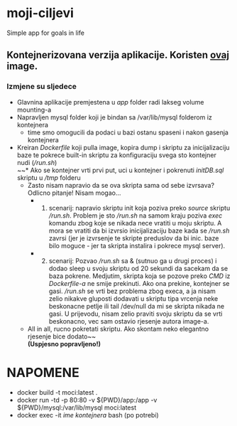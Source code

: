 # moji-ciljevi
Simple app for goals in life

## Kontejnerizovana verzija aplikacije. Koristen [ovaj](https://hub.docker.com/r/mattrayner/lamp#mysql-databases) image. 

### Izmjene su sljedece  
* Glavnina aplikacije premjestena u *app* folder radi lakseg volume mounting-a
* Napravljen mysql folder koji je bindan sa /var/lib/mysql folderom iz kontejnera
    * time smo omogucili da podaci u bazi ostanu spaseni i nakon gasenja kontejnera
* Kreiran *Dockerfile* koji pulla image, kopira dump i skriptu za inicijalizaciju baze te pokrece built-in skriptu za konfiguraciju svega sto kontejner nudi (*/run.sh*)  
~~* Ako se kontejner vrti prvi put, uci u kontejner i pokrenuti *initDB.sql* skriptu u */tmp* folderu
    * Zasto nisam napravio da se ova skripta sama od sebe izvrsava? Odlicno pitanje! Nisam mogao... 
        * 1. scenarij: napravio skriptu init koja poziva preko *source* skriptu */run.sh*. Problem je sto */run.sh* na samom kraju poziva *exec* komandu zbog koje se nikada nece vratiti u moju skriptu. A mora se vratiti da bi izvrsio inicijalizaciju baze kada se */run.sh* zavrsi (jer je izvrsenje te skripte preduslov da bi inic. baze bilo moguce - jer ta skripta instalira i pokrece mysql server).
        * 2. scenarij: Pozvao */run.sh* sa & (sutnuo ga u drugi proces) i dodao sleep u svoju skriptu od 20 sekundi da sacekam da se baza pokrene. Medjutim, skripta koja se pozove preko *CMD* iz *Dockerfile-a* ne smije prekinuti. Ako ona prekine, kontejner se gasi. */run.sh* se vrti bez problema zbog execa, a ja nisam zelio nikakve gluposti dodavati u skriptu tipa vrcenja neke beskonacne petlje ili tail /dev/null da mi se skripta nikada ne gasi. U prijevodu, nisam zelio praviti svoju skriptu da se vrti beskonacno, vec sam ostavio rjesenje autora image-a. 
    * All in all, rucno pokretati skriptu. Ako skontam neko elegantno rjesenje bice dodato~~  
    **(Uspjesno popravljeno!)**

# NAPOMENE
* docker build -t moci:latest .
* docker run -td -p 80:80 -v ${PWD}/app:/app -v ${PWD}/mysql:/var/lib/mysql moci:latest
* docker exec -it _ime kontejnera_ bash (po potrebi)

